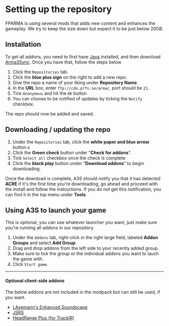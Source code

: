 # Setting up the repository

FPARMA is using several mods that adds new content and enhances the gameplay. We try to keep the size down but expect it to be just below 20GB.



## Installation
To get all addons, you need to first have <a href="https://www.java.com/download/" target="_blank">Java</a> installed, and then download <a href="http://www.armaholic.com/page.php?id=22199" target="_blank">Arma3Sync</a>. Once you have that, follow the steps below

1. Click the `Repositories` tab.
2. Click the **blue plus sign** on the right to add a new repo.
3. Give the repo a name of your liking under **Repository Name**.
4. In the **URL** box, enter <span id="js-ftp">`ftp://cdn.prfn.se/arma/`</span>, port should be `21`.
5. Tick `Anonymous` and hit the `OK` button
6. You can choose to be notified of updates by ticking the `Notify` checkbox.

The repo should now be added and saved.

## Downloading / updating the repo
1. Under the `Repositories` tab, click the **white paper and blue arrow** button.s
2. Click the **Green check** button under "**Check for addons**".
3. Tick `Select all` checkbox once the check is complete
4. Click the **black play** button under "**Download addons**" to begin downloading.

Once the download is complete, A3S should notify you that it has detected **ACRE** if it's the first time you're downloading, go ahead and proceed with the install and follow the instructions. If you do not get this notification, you can find it in the top menu under **Tools**


## Using A3S to launch your game
This is optional, you can use whatever launcher you want, just make sure you're running all addons in our repository.

1. Under the `Addons` tab, right-click in the right large field, labeled **Addon Groups** and select **Add Group**.
2. Drag and drop addons from the left side to your recently added group.
3. Make sure to tick the group or the individual addons you want to lauch the game with.
4. Click `Start game`.

---

#### Optional client-side addons
The below addons are not included in the modpack but can still be used, if you want.

- <a href="http://www.armaholic.com/page.php?id=26780" target="_blank">LAxemann's Enhanced Soundscape</a>
- <a href="http://www.armaholic.com/page.php?id=27827" target="_blank">JSRS</a>
- <a href="http://www.armaholic.com/page.php?id=23438" target="_blank">HeadRange Plus (for TrackIR)</a>

<script type="text/javascript">
$(function () {
  if (!document.createRange) return
  $('#js-ftp').on('click', function () {
    var span = this
    var range = document.createRange();
    range.setStartBefore(span.firstChild);
    range.setEndAfter(span.lastChild);
    var sel = window.getSelection();
    sel.removeAllRanges();
    sel.addRange(range);
  })
})
</script>
